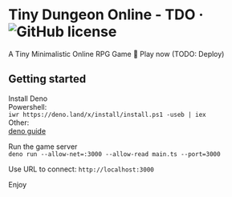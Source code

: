 # Tiny Dungeon Online - TDO &middot; ![GitHub license](https://img.shields.io/badge/license-MIT-blue.svg)
A Tiny Minimalistic Online RPG Game 🎲
Play now (TODO: Deploy)

## Getting started

Install Deno  
Powershell:  
`iwr https://deno.land/x/install/install.ps1 -useb | iex`  
Other:  
[deno guide](https://deno.land/#installation)

Run the game server  
`deno run --allow-net=:3000 --allow-read main.ts --port=3000`

Use URL to connect: `http://localhost:3000`

Enjoy
